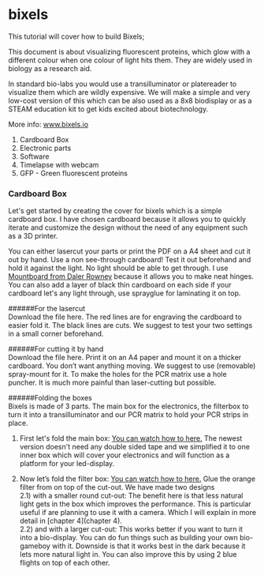 # bixels
This tutorial will cover how to build Bixels;  
 
This document is about visualizing fluorescent proteins, which glow with a different colour when one colour of light hits them. They are widely used in biology as a research aid. 

In standard bio-labs you would use a transilluminator or platereader to visualize them which are wildly expensive. We will make a simple and very low-cost version of this which can be also used as a 8x8 biodisplay or as a STEAM education kit to get kids excited about biotechnology.

More info: www.bixels.io  

1) Cardboard Box
2) Electronic parts
3) Software
4) Timelapse with webcam
5) GFP - Green fluorescent proteins

### Cardboard Box
Let's get started by creating the cover for bixels which is a simple cardboard box. I have chosen cardboard because it allows you to quickly iterate and customize the design without the need of any equipment such as a 3D printer. 

You can either lasercut your parts or print the PDF on a A4 sheet and cut it out by hand. Use a non see-through cardboard! Test it out beforehand and hold it against the light. No light should be able to get through. I use [Mountboard from Daler Rowney](https://www.amazon.co.uk/Daler-Rowney-Black-Graduate-Mountboard/dp/B00GKCF0VG/ref=sr_1_4?keywords=mount+board+black&qid=1571151582&sr=8-4) because it allows you to make neat hinges. You can also add a layer of black thin cardboard on each side if your cardboard let's any light through, use sprayglue for laminating it on top.
 
######For the lasercut  
Download the file here. The red lines are for engraving the cardboard to easier fold it. The black lines are cuts. We suggest to test your two settings in a small corner beforehand.
 
######For cutting it by hand  
Download the file here. Print it on an A4 paper and mount it on a thicker cardboard. You don’t want anything moving. We suggest to use (removable) spray-mount for it. To make the holes for the PCR matrix use a hole puncher. It is much more painful than laser-cutting but possible.
 
######Folding the boxes  
Bixels is made of 3 parts. The main box for the electronics, the filterbox to turn it into a transilluminator and our PCR matrix to hold your PCR strips in place.
 
1) First let's fold the main box: [You can watch how to here.](https://vimeo.com/236661949) The newest version doesn't need any double sided tape and we simplified it to one inner box which will cover your electronics and will function as a platform for your led-display.
 
2) Now let’s fold the filter box: [You can watch how to here.](https://vimeo.com/236662100)
Glue the orange filter from on top of the cut-out. We have made two designs  
2.1) with a smaller round cut-out: The benefit here is that less natural light gets in the box which improves the performance. This is particular useful if are planning to use it with a camera. Which I will explain in more detail in [chapter 4](chapter 4).  
2.2) and with a larger cut-out: This works better if you want to turn it into a bio-display. You can do fun things such as building your own bio-gameboy with it. Downside is that it works best in the dark because it lets more natural light in. You can also improve this by using 2 blue flights on top of each other.

